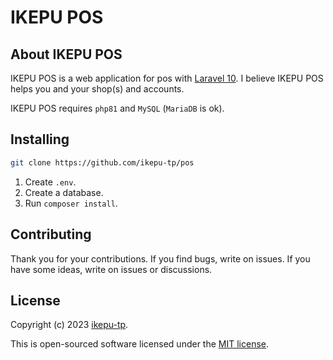 # IKEPU POS

## About IKEPU POS

IKEPU POS is a web application for pos with [Laravel 10](https://laravel.com). I believe IKEPU POS helps you and your shop(s) and accounts.

IKEPU POS requires `php81` and `MySQL` (`MariaDB` is ok).

## Installing

```bash
git clone https://github.com/ikepu-tp/pos
```

1. Create `.env`.
2. Create a database.
3. Run `composer install`.

## Contributing

Thank you for your contributions. If you find bugs, write on issues. If you have some ideas, write on issues or discussions.

## License

Copyright (c) 2023 [ikepu-tp](https://github.com/ikepu-tp).

This is open-sourced software licensed under the [MIT license](https://opensource.org/licenses/MIT).
